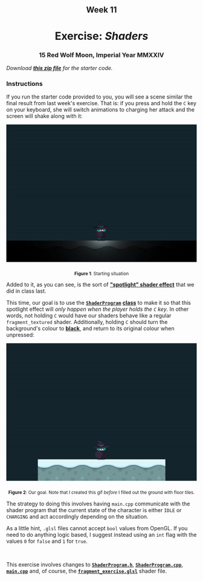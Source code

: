 <h2 align=center>Week 11</h2>

<h1 align=center>Exercise: <em>Shaders</em></h1>

<h3 align=center>15 Red Wolf Moon, Imperial Year MMXXIV</h3>

_Download [**this zip file**](assets/shaders.zip) for the starter code._

### Instructions

If you run the starter code provided to you, you will see a scene similar the final result from last week's exercise. That is: if you press and hold the `C` key on your keyboard, she will switch animations to charging her attack and the screen will shake along with it:

<p align=center><img src="assets/start.gif"></img></p>

<p align=center><sub><strong>Figure 1</strong>: Starting situation</sub></p>

Added to it, as you can see, is the sort of [**"spotlight" shader effect**](https://github.com/sebastianromerocruz/CS3113-material/tree/main/lectures/shaders#part-3-2d-lighting) that we did in class last.

This time, our goal is to use the [**`ShaderProgram`**](SDLProject/ShaderProgram.cpp) [**class**](SDLProject/ShaderProgram.h) to make it so that this spotlight effect will _only happen when the player holds the `C` key_. In other words, not holding `C` would have our shaders behave like a regular `fragment_textured` shader. Additionally, holding `C` should turn the background's colour to [**black**](https://html-color.codes/color-names/black), and return to its original colour when unpressed:

<p align=center><img src="assets/final.gif"></img></p>

<p align=center><sub><strong>Figure 2</strong>: Our goal. Note that I created this gif <em>before</em> I filled out the ground with floor tiles.</sub></p>

The strategy to doing this involves having `main.cpp` communicate with the shader program that the current state of the character is either `IDLE` or `CHARGING` and act accordingly depending on the situation.

As a little hint, `.glsl` files cannot accept `bool` values from OpenGL. If you need to do anything logic based, I suggest instead using an `int` flag with the values `0` for `false` and `1` for `true`.

<br>

This exercise involves changes to [**`ShaderProgram.h`**](SDLProject/ShaderProgram.h), [**`ShaderProgram.cpp`**](SDLProject/ShaderProgram.cpp), [**`main.cpp`**](SDLProject/main.cpp) and, of course, the [**`fragment_exercise.glsl`**](SDLProject/shaders/fragment_exercise.glsl) shader file.